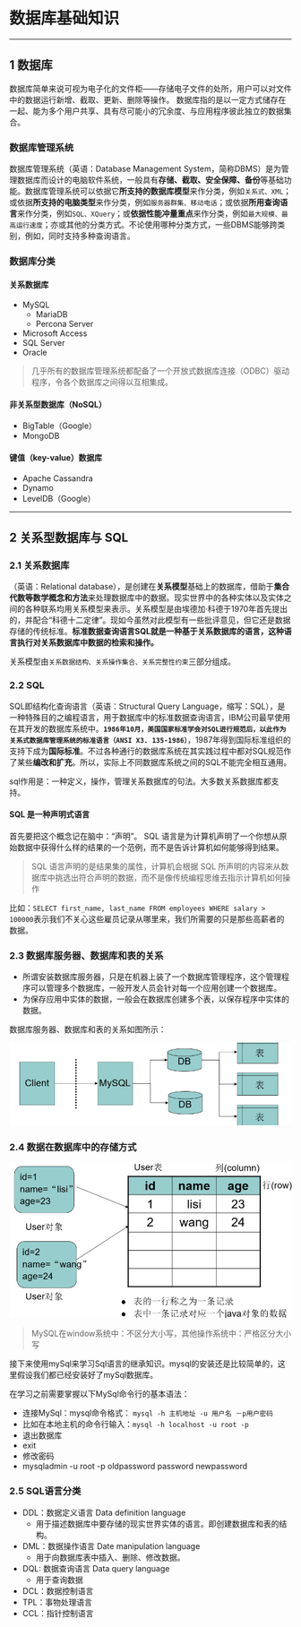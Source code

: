 # 数据库基础知识

---
## 1 数据库
数据库简单来说可视为电子化的文件柜——存储电子文件的处所，用户可以对文件中的数据运行新增、截取、更新、删除等操作。
数据库指的是以一定方式储存在一起、能为多个用户共享、具有尽可能小的冗余度、与应用程序彼此独立的数据集合。

### 数据库管理系统

数据库管理系统（英语：Database Management System，简称DBMS）是为管理数据库而设计的电脑软件系统，一般具有**存储、截取、安全保障、备份**等基础功能。数据库管理系统可以依据它**所支持的数据库模型**来作分类，例如`关系式、XML`；或依据**所支持的电脑类型**来作分类，例如`服务器群集、移动电话`；或依据**所用查询语言**来作分类，例如`SQL、XQuery`；或**依据性能冲量重点**来作分类，例如`最大规模、最高运行速度`；亦或其他的分类方式。不论使用哪种分类方式，一些DBMS能够跨类别，例如，同时支持多种查询语言。


### 数据库分类

#### 关系数据库

- MySQL
    - MariaDB
    - Percona Server
- Microsoft Access
- SQL Server
- Oracle

>几乎所有的数据库管理系统都配备了一个开放式数据库连接（ODBC）驱动程序，令各个数据库之间得以互相集成。

#### 非关系型数据库（NoSQL）

- BigTable（Google）
- MongoDB

####  键值（key-value）数据库

- Apache Cassandra
- Dynamo
- LevelDB（Google）


---
## 2 关系型数据库与 SQL

### 2.1 关系数据库

（英语：Relational database），是创建在**关系模型**基础上的数据库，借助于**集合代数等数学概念和方法**来处理数据库中的数据。现实世界中的各种实体以及实体之间的各种联系均用关系模型来表示。关系模型是由埃德加·科德于1970年首先提出的，并配合“科德十二定律”。现如今虽然对此模型有一些批评意见，但它还是数据存储的传统标准。**标准数据查询语言SQL就是一种基于关系数据库的语言，这种语言执行对关系数据库中数据的检索和操作。**


关系模型由`关系数据结构、关系操作集合、关系完整性约束`三部分组成。


### 2.2 SQL

SQL即结构化查询语言（英语：Structural Query Language，缩写：SQL），是一种特殊目的之编程语言，用于数据库中的标准数据查询语言，IBM公司最早使用在其开发的数据库系统中。**`1986年10月，美国国家标准学会对SQL进行规范后，以此作为关系式数据库管理系统的标准语言（ANSI X3. 135-1986）`**，1987年得到国际标准组织的支持下成为**国际标准**。不过各种通行的数据库系统在其实践过程中都对SQL规范作了某些**编改和扩充**。所以，实际上不同数据库系统之间的SQL不能完全相互通用。

sql作用是：一种定义，操作，管理关系数据库的句法。大多数关系数据库都支持。

#### SQL 是一种声明式语言

首先要把这个概念记在脑中：“声明”。 SQL 语言是为计算机声明了一个你想从原始数据中获得什么样的结果的一个范例，而不是告诉计算机如何能够得到结果。
>SQL 语言声明的是结果集的属性，计算机会根据 SQL 所声明的内容来从数据库中挑选出符合声明的数据，而不是像传统编程思维去指示计算机如何操作

比如：`SELECT first_name, last_name FROM employees WHERE salary > 100000`表示我们不关心这些雇员记录从哪里来，我们所需要的只是那些高薪者的数据。


### 2.3 数据库服务器、数据库和表的关系

- 所谓安装数据库服务器，只是在机器上装了一个数据库管理程序，这个管理程序可以管理多个数据库，一般开发人员会针对每一个应用创建一个数据库。
- 为保存应用中实体的数据，一般会在数据库创建多个表，以保存程序中实体的数据。

数据库服务器、数据库和表的关系如图所示：

![](index_files/33bd4d08-d499-428b-8ee3-854f108d94d8.png)

### 2.4 数据在数据库中的存储方式

![](index_files/7b7e6f00-5191-4d82-8d40-086135e32d1a.png)

>MySQL在window系统中：不区分大小写，其他操作系统中：严格区分大小写


接下来使用mySql来学习Sql语言的继承知识。mysql的安装还是比较简单的，这里假设我们都已经安装好了mySql数据库。

在学习之前需要掌握以下MySql命令行的基本语法：

- 连接MySql：mysql命令格式： `mysql -h 主机地址 -u 用户名 －p用户密码`
 - 比如在本地主机的命令行输入：`mysql -h localhost -u root -p`
- 退出数据库
 - exit
- 修改密码
 - mysqladmin -u root -p oldpassword password newpassword


### 2.5 SQL语言分类

- DDL：数据定义语言 Data definition language
    - 用于描述数据库中要存储的现实世界实体的语言。即创建数据库和表的结构。
- DML：数据操作语言 Date manipulation language
    - 用于向数据库表中插入、删除、修改数据。
- DQL: 数据查询语言 Data query language
    - 用于查询数据
- DCL：数据控制语言
- TPL：事物处理语言
- CCL：指针控制语言
